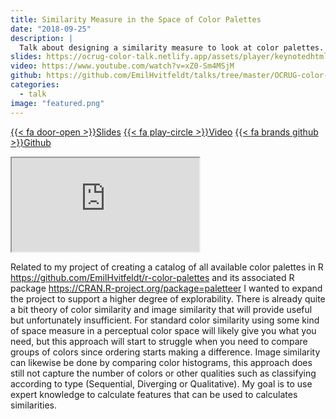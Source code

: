 ```yaml
---
title: Similarity Measure in the Space of Color Palettes
date: "2018-09-25"
description: |
  Talk about designing a similarity measure to look at color palettes.
slides: https://ocrug-color-talk.netlify.app/assets/player/keynotedhtmlplayer
video: https://www.youtube.com/watch?v=xZ0-Sm4MSjM
github: https://github.com/EmilHvitfeldt/talks/tree/master/OCRUG-color-talk
categories:
  - talk
image: "featured.png"
---
```






<a href="https://ocrug-color-talk.netlify.app/assets/player/keynotedhtmlplayer" class="listing-slides btn-links">{{< fa door-open >}}Slides<a>
<a href="https://www.youtube.com/watch?v=xZ0-Sm4MSjM" class="listing-video btn-links">{{< fa play-circle >}}Video<a>
<a href="https://github.com/EmilHvitfeldt/talks/tree/master/OCRUG-color-talk" class="listing-github btn-links">{{< fa brands github >}}Github<a>
      
<iframe class="slide-deck" src="https://ocrug-color-talk.netlify.app/assets/player/keynotedhtmlplayer"></iframe>
        

Related to my project of creating a catalog of all available color palettes in R https://github.com/EmilHvitfeldt/r-color-palettes and its associated R package https://CRAN.R-project.org/package=paletteer I wanted to expand the project to support a higher degree of explorability. There is already quite a bit theory of color similarity and image similarity that will provide useful but unfortunately insufficient. For standard color similarity using some kind of space measure in a perceptual color space will likely give you what you need, but this approach will start to struggle when you need to compare groups of colors since ordering starts making a difference. Image similarity can likewise be done by comparing color histograms, this approach does still not capture the number of colors or other qualities such as classifying according to type (Sequential, Diverging or Qualitative). My goal is to use expert knowledge to calculate features that can be used to calculates similarities.
